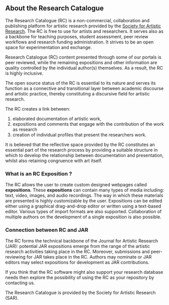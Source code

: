 ## About the Research Catalogue

The Research Catalogue (RC) is a non-commercial, collaboration and publishing platform for artistic research provided by the <a href="https://societyforartisticresearch.org" title="SAR website" target="_blank">Society for Artistic Research</a>. The RC is free to use for artists and researchers. It serves also as a backbone for teaching purposes, student assessment, peer review workflows and research funding administration. It strives to be an open space for experimentation and exchange. 

Research Catalogue (RC) content presented through some of our portals is peer reviewed, while the remaining expositions and other information are quality controlled by the individual author(s) themselves. As a result, the RC is highly inclusive. 

The open source status of the RC is essential to its nature and serves
its function as a connective and transitional layer between academic
discourse and artistic practice, thereby constituting a discursive
field for artistic research.

The RC creates a link between:

1. elaborated documentation of artistic work,
2. expositions and comments that engage with the contribution of the work as research
3. creation of individual profiles that present the researchers work.

It is believed that the reflective space provided by the RC
constitutes an essential part of the research process by providing a
suitable structure in which to develop the relationship between
documentation and presentation, whilst also retaining congruence with
art itself.

### What is an RC Exposition ?

The RC allows the user to create custom designed webpages called
__expositions__. These __expositions__ can contain many types of media
including: text, video, images, and audio recordings.  The way in
which these materials are presented is highly customizable by the
user. Expositions can be edited either using a graphical
drag-and-drop editor or written using a text-based editor. Various
types of import formats are also supported. Collaboration of multiple
authors on the development of a single exposition is also possible.

### Connection between RC and JAR

The RC forms the technical backbone of the Journal for Artistic
Research (JAR): potential JAR expositions emerge from the range of the
artistic research activities taking place in the RC. Moreover,
submissions and peer-reviewing for JAR takes place in the RC. Authors
may nominate or JAR editors may select expositions for development as
JAR contributions.

If you think that the RC software might also support your research
database needs then explore the possibility of using the RC as your
repository by contacting us.

The Research Catalogue is provided by the Society for Artistic
Research (SAR).




